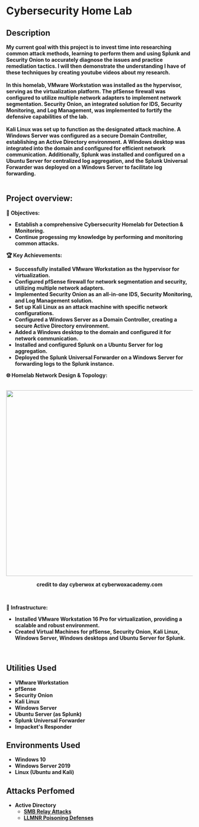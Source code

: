 <h1>Cybersecurity Home Lab</h1>
<b>
<h2>Description</h2>
My current goal with this project is to invest time into researching common attack methods, learning to perform them and using Splunk and Security Onion to accurately diagnose the issues and practice remediation tactics. I will then demonstrate the understanding I have of these techniques by creating youtube videos about my research.<br /><br />
In this homelab, VMware Workstation was installed as the hypervisor, serving as the virtualization platform. The pfSense firewall was configured to utilize multiple network adapters to implement network segmentation. Security Onion, an integrated solution for IDS, Security Monitoring, and Log Management, was implemented to fortify the defensive capabilities of the lab.
<br /><br />
Kali Linux was set up to function as the designated attack machine. A Windows Server was configured as a secure Domain Controller, establishing an Active Directory environment. A Windows desktop was integrated into the domain and configured for efficient network communication. Additionally, Splunk was installed and configured on a Ubuntu Server for centralized log aggregation, and the Splunk Universal Forwarder was deployed on a Windows Server to facilitate log forwarding.
<br />
<br />

<h2>Project overview:</h2>

<p align="center">
  
🎯 Objectives:

  - Establish a comprehensive Cybersecurity Homelab for Detection & Monitoring.
  - Continue progessing my knowledge by performing and monitoring common attacks.

🏆 Key Achievements:

  - Successfully installed VMware Workstation as the hypervisor for virtualization.
  - Configured pfSense firewall for network segmentation and security, utilizing multiple network adapters.
  - Implemented Security Onion as an all-in-one IDS, Security Monitoring, and Log Management solution.
  - Set up Kali Linux as an attack machine with specific network configurations.
  - Configured a Windows Server as a Domain Controller, creating a secure Active Directory environment.
  - Added a Windows desktop to the domain and configured it for network communication.
  - Installed and configured Splunk on a Ubuntu Server for log aggregation.
  - Deployed the Splunk Universal Forwarder on a Windows Server for forwarding logs to the Splunk instance.

🌐 Homelab Network Design & Topology:
<br/><br />

<img width="800" height="500" alt="" src="https://github.com/AlexanderStroer/Cybersecurity-Homelab/assets/122342684/27c5ff48-2f6d-4b1d-87bd-9ed527600e13">
<p align="center">
credit to day cyberwox at cyberwoxacademy.com
</p>

<br />

🔧 Infrastructure:

  - Installed VMware Workstation 16 Pro for virtualization, providing a scalable and robust environment.
  - Created Virtual Machines for pfSense, Security Onion, Kali Linux, Windows Server, Windows desktops and Ubuntu Server for Splunk.
<br />

</b>
<h2>Utilities Used</h2>

- <b>VMware Workstation</b>
- <b>pfSense</b>
- <b>Security Onion</b>
- <b>Kali Linux</b>
- <b>Windows Server</b>
- <b>Ubuntu Server (as Splunk)</b>
- <b>Splunk Universal Forwarder</b>
- <b>Impacket's Responder</b>

<h2>Environments Used </h2>

- <b>Windows 10</b>
- <b>Windows Server 2019</b>
- <b>Linux (Ubuntu and Kali)</b>

<h2>Attacks Perfomed </h2>

- <b>Active Directory</b>
  - <b>[SMB Relay Attacks](https://github.com/AlexanderStroer/Cybersecurity-Homelab/tree/main/attacks/activedirectory/SMB)</b>
  - <b>[LLMNR Poisoning Defenses](https://github.com/AlexanderStroer/Cybersecurity-Homelab/tree/main/attacks/activedirectory/LLMNR%20Poisoning%20Defenses)
<br />

</p>

<!--
 ```diff
- text in red
+ text in green
! text in orange
# text in gray
@@ text in purple (and bold)@@
```
--!>
